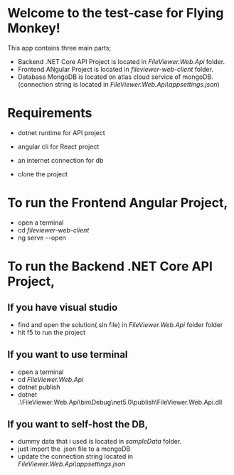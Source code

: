 # Welcome to the test-case for Flying Monkey!

This app contains three main parts;
- Backend .NET Core API Project is located in *FileViewer.Web.Api* folder.
- Frontend ANgular Project is located in *fileviewer-web-client* folder.
- Database MongoDB is located on atlas cloud service of mongoDB. (connection string is located in *FileViewer.Web.Api\appsettings.json*)

# Requirements
  - dotnet runtime for API project
  - angular cli for React project
  - an internet connection for db

- clone the project


# To run the Frontend Angular Project,
 - open a terminal
 - cd *fileviewer-web-client*
 - ng serve --open

# To run the Backend .NET Core API Project,
  
  ## If you have visual studio  
  - find and open the solution(.sln file) in *FileViewer.Web.Api* folder folder
  - hit f5 to run the project

  ## If you want to use terminal
  - open a terminal
  - cd *FileViewer.Web.Api*
  - dotnet publish
  - dotnet .\FileViewer.Web.Api\bin\Debug\net5.0\publish\FileViewer.Web.Api.dll


## If you want to self-host the DB,
 - dummy data that i used is located in *sampleData* folder.
 - just import the .json file to a mongoDB
 - update the connection string located in *FileViewer.Web.Api\appsettings.json* 
